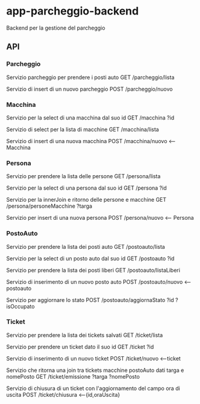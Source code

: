 # app-parcheggio-backend
Backend per la gestione del parcheggio

## API

### Parcheggio
Servizio parcheggio per prendere i posti auto
GET /parcheggio/lista

Servizio di insert di un nuovo parcheggio
POST /parcheggio/nuovo

### Macchina
Servizio per la select di una macchina dal suo id
GET /macchina ?id   

Servizio di select per la lista di macchine
GET /macchina/lista

Servizio di insert di una nuova macchina
POST /macchina/nuovo    <--Macchina

### Persona
Servizio per prendere la lista delle persone
GET /persona/lista 

Servizio per la select di una persona dal suo id
GET /persona ?id 

Servizio per la innerJoin e ritorno delle persone e macchine
GET /persona/personeMacchine  ?targa

Servizio per insert di una nuova persona
POST /persona/nuovo     <-- Persona

### PostoAuto
Servizio per prendere la lista dei posti auto
GET /postoauto/lista

Servizio per la select di un posto auto dal suo id
GET /postoauto ?id

Servizio per prendere la lista dei posti liberi
GET /postoauto/listaLiberi

Servizio di inserimento di un nuovo posto auto
POST /postoauto/nuovo       <--postoauto

Servizio per aggiornare lo stato
POST /postoauto/aggiornaStato ?id ?isOccupato

### Ticket 
Servizio per prendere la lista dei tickets salvati
GET /ticket/lista

Servizio per prendere un ticket dato il suo id
GET /ticket ?id

Servizio di inserimento di un nuovo ticket
POST /ticket/nuovo           <--ticket

Servizio che ritorna una join tra tickets macchine postoAuto dati targa e nomePosto
GET /ticket/emissione ?targa ?nomePosto

Servizio di chiusura di un ticket con l'aggiornamento del campo ora di uscita
POST /ticket/chiusura       <--{id,oraUscita} 